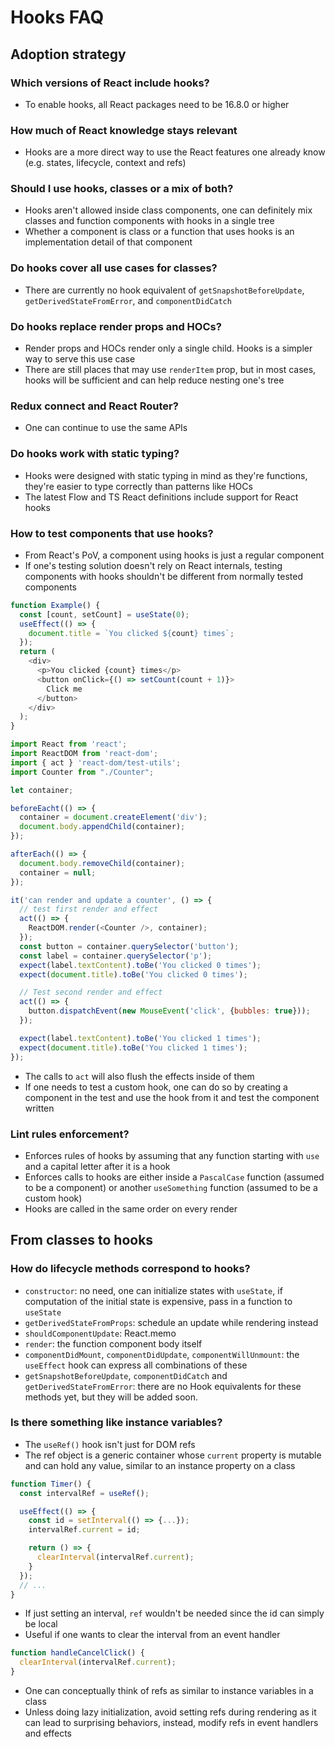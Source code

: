 # Hooks FAQ

## Adoption strategy

### Which versions of React include hooks?

- To enable hooks, all React packages need to be 16.8.0 or higher

### How much of React knowledge stays relevant

- Hooks are a more direct way to use the React features one already know (e.g. states, lifecycle, context and refs)

### Should I use hooks, classes or a mix of both?

- Hooks aren't allowed inside class components, one can definitely mix classes and function components with hooks in a single tree
- Whether a component is class or a function that uses hooks is an implementation detail of that component

### Do hooks cover all use cases for classes?

- There are currently no hook equivalent of `getSnapshotBeforeUpdate`, `getDerivedStateFromError`, and `componentDidCatch`

### Do hooks replace render props and HOCs?

- Render props and HOCs render only a single child. Hooks is a simpler way to serve this use case
- There are still places that may use `renderItem` prop, but in most cases, hooks will be sufficient and can help reduce nesting one's tree

### Redux connect and React Router?

- One can continue to use the same APIs

### Do hooks work with static typing?

- Hooks were designed with static typing in mind as they're functions, they're easier to type correctly than patterns like HOCs
- The latest Flow and TS React definitions include support for React hooks

### How to test components that use hooks?

- From React's PoV, a component using hooks is just a regular component
- If one's testing solution doesn't rely on React internals, testing components with hooks shouldn't be different from normally tested components

```js
function Example() {
  const [count, setCount] = useState(0);
  useEffect(() => {
    document.title = `You clicked ${count} times`;
  });
  return (
    <div>
      <p>You clicked {count} times</p>
      <button onClick={() => setCount(count + 1)}>
        Click me
      </button>
    </div>
  );
}
```

```js
import React from 'react';
import ReactDOM from 'react-dom';
import { act } 'react-dom/test-utils';
import Counter from "./Counter";

let container;

beforeEacht(() => {
  container = document.createElement('div');
  document.body.appendChild(container);
});

afterEach(() => {
  document.body.removeChild(container);
  container = null;
});

it('can render and update a counter', () => {
  // test first render and effect
  act(() => {
    ReactDOM.render(<Counter />, container);
  });
  const button = container.querySelector('button');
  const label = container.querySelector('p');
  expect(label.textContent).toBe('You clicked 0 times');
  expect(document.title).toBe('You clicked 0 times');

  // Test second render and effect
  act(() => {
    button.dispatchEvent(new MouseEvent('click', {bubbles: true}));
  });

  expect(label.textContent).toBe('You clicked 1 times');
  expect(document.title).toBe('You clicked 1 times');
});
```

- The calls to `act` will also flush the effects inside of them
- If one needs to test a custom hook, one can do so by creating a component in the test and use the hook from it and test the component written

### Lint rules enforcement?

- Enforces rules of hooks by assuming that any function starting with `use` and a capital letter after it is a hook
- Enforces calls to hooks are either inside a `PascalCase` function (assumed to be a component) or another `useSomething` function (assumed to be a custom hook)
- Hooks are called in the same order on every render

## From classes to hooks

### How do lifecycle methods correspond to hooks?

- `constructor`: no need, one can initialize states with `useState`, if computation of the initial state is expensive, pass in a function to `useState`
- `getDerivedStateFromProps`: schedule an update while rendering instead
- `shouldComponentUpdate`: React.memo
- `render`: the function component body itself
- `componentDidMount`, `componentDidUpdate`, `componentWillUnmount`: the `useEffect` hook can express all combinations of these
- `getSnapshotBeforeUpdate`, `componentDidCatch` and `getDerivedStateFromError`: there are no Hook equivalents for these methods yet, but they will be added soon.

### Is there something like instance variables?

- The `useRef()` hook isn't just for DOM refs
- The ref object is a generic container whose `current` property is mutable and can hold any value, similar to an instance property on a class

```js
function Timer() {
  const intervalRef = useRef();

  useEffect(() => {
    const id = setInterval(() => {...});
    intervalRef.current = id;

    return () => {
      clearInterval(intervalRef.current);
    }
  });
  // ...
}
```

- If just setting an interval, `ref` wouldn't be needed since the id can simply be local
- Useful if one wants to clear the interval from an event handler

```js
function handleCancelClick() {
  clearInterval(intervalRef.current);
}
```

- One can conceptually think of refs as similar to instance variables in a class
- Unless doing lazy initialization, avoid setting refs during rendering as it can lead to surprising behaviors, instead, modify refs in event handlers and effects